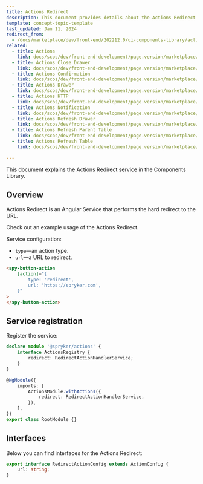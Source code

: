 ```yaml
---
title: Actions Redirect
description: This document provides details about the Actions Redirect service in the Components Library.
template: concept-topic-template
last_updated: Jan 11, 2024
redirect_from:
  - /docs/marketplace/dev/front-end/202212.0/ui-components-library/actions/actions-redirect.html
related:
  - title: Actions
    link: docs/scos/dev/front-end-development/page.version/marketplace/ui-components-library/actions/ui-components-library-actions.html
  - title: Actions Close Drawer
    link: docs/scos/dev/front-end-development/page.version/marketplace/ui-components-library/actions/actions-close-drawer.html
  - title: Actions Confirmation
    link: docs/scos/dev/front-end-development/page.version/marketplace/ui-components-library/actions/actions-confirmation.html
  - title: Actions Drawer
    link: docs/scos/dev/front-end-development/page.version/marketplace/ui-components-library/actions/actions-drawer.html
  - title: Actions HTTP
    link: docs/scos/dev/front-end-development/page.version/marketplace/ui-components-library/actions/actions-http.html
  - title: Actions Notification
    link: docs/scos/dev/front-end-development/page.version/marketplace/ui-components-library/actions/actions-notification.html
  - title: Actions Refresh Drawer
    link: docs/scos/dev/front-end-development/page.version/marketplace/ui-components-library/actions/actions-refresh-drawer.html
  - title: Actions Refresh Parent Table
    link: docs/scos/dev/front-end-development/page.version/marketplace/ui-components-library/actions/actions-refresh-parent-table.html
  - title: Actions Refresh Table
    link: docs/scos/dev/front-end-development/page.version/marketplace/ui-components-library/actions/actions-refresh-table.html

---
```


This document explains the Actions Redirect service in the Components Library.

## Overview

Actions Redirect is an Angular Service that performs the hard redirect to the URL.

Check out an example usage of the Actions Redirect.

Service configuration:

- `type`—an action type.  
- `url`—a URL to redirect.  

```html
<spy-button-action
    [action]="{
        type: 'redirect',
        url: 'https://spryker.com',
    }"
>
</spy-button-action>
```

## Service registration

Register the service:

```ts
declare module '@spryker/actions' {
    interface ActionsRegistry {
        redirect: RedirectActionHandlerService;
    }
}

@NgModule({
    imports: [
        ActionsModule.withActions({
            redirect: RedirectActionHandlerService,
        }),
    ],
})
export class RootModule {}
```

## Interfaces

Below you can find interfaces for the Actions Redirect:

```ts
export interface RedirectActionConfig extends ActionConfig {
    url: string;
}
```
